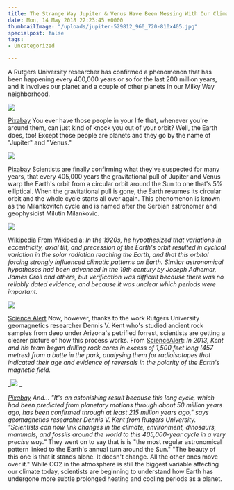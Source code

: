 ```yaml
---
title: The Strange Way Jupiter & Venus Have Been Messing With Our Climate
date: Mon, 14 May 2018 22:23:45 +0000
thumbnailImage: "/uploads/jupiter-529812_960_720-810x405.jpg"
specialpost: false
tags:
- Uncategorized

---
```

A Rutgers University researcher has confirmed a phenomenon that has been happening every 400,000 years or so for the last 200 million years, and it involves our planet and a couple of other planets in our Milky Way neighborhood. 

![](http://newsattorneys.staging.wpengine.com/wp-content/uploads/2018/05/jupiter-529812_960_720.jpg) 

[Pixabay](https://pixabay.com/en/jupiter-ganymede-jupiter-moon-moon-529812/) You ever have those people in your life that, whenever you're around them, can just kind of knock you out of your orbit? Well, the Earth does, too! Except those people are planets and they go by the name of "Jupiter" and "Venus." 

![](http://newsattorneys.staging.wpengine.com/wp-content/uploads/2018/05/jupiter-pixabay-1024x814.jpg) 

[Pixabay](https://pixabay.com/en/jupiter-monde-planet-starry-sky-11101/) Scientists are finally confirming what they've suspected for many years, that every 405,000 years the gravitational pull of Jupiter and Venus warp the Earth's orbit from a circular orbit around the Sun to one that's 5% elliptical. When the gravitational pull is gone, the Earth resumes its circular orbit and the whole cycle starts all over again. This phenomenon is known as the Milankovitch cycle and is named after the Serbian astronomer and geophysicist Milutin Milankovic. 

![](http://newsattorneys.staging.wpengine.com/wp-content/uploads/2018/05/Milutin_Milanković.jpg)

 [Wikipedia](https://en.wikipedia.org/wiki/File:Milutin_Milankovi%C4%87.jpg) From [Wikipedia](https://en.wikipedia.org/wiki/Milankovitch_cycles): _In the 1920s, he hypothesized that variations in eccentricity, axial tilt, and precession of the Earth's orbit resulted in cyclical variation in the solar radiation reaching the Earth, and that this orbital forcing strongly influenced climatic patterns on Earth._ _Similar astronomical hypotheses had been advanced in the 19th century by Joseph Adhemar, James Croll and others, but verification was difficult because there was no reliably dated evidence, and because it was unclear which periods were important._ 

![](http://newsattorneys.staging.wpengine.com/wp-content/uploads/2018/05/fresh-rock-core.jpg) 

[Science Alert](https://www.sciencealert.com/jupiter-venus-warp-earth-orbit-epic-cycle-lasting-405-000-years-milankovitch) Now, however, thanks to the work Rutgers University geomagnetics researcher Dennis V. Kent who's studied ancient rock samples from deep under Arizona's petrified forrest, scientists are getting a clearer picture of how this process works. From [ScienceAlert](https://www.sciencealert.com/jupiter-venus-warp-earth-orbit-epic-cycle-lasting-405-000-years-milankovitch): _In 2013, Kent and his team began drilling rock cores in excess of 1,500 feet long (457 metres) from a butte in the park, analysing them for radioisotopes that indicated their age and evidence of reversals in the polarity of the Earth's magnetic field._ 

_![](http://newsattorneys.staging.wpengine.com/wp-content/uploads/2018/05/petrified-forrest-1024x546.jpg) _

[_Pixabay_](https://pixabay.com/en/landscape-scenic-petrified-forest-1591043/) _And... "It's an astonishing result because this long cycle, which had been predicted from planetary motions through about 50 million years ago, has been confirmed through at least 215 million years ago," says geomagnetics researcher Dennis V. Kent from Rutgers University. "Scientists can now link changes in the climate, environment, dinosaurs, mammals, and fossils around the world to this 405,000-year cycle in a very precise way."_ They went on to say that is is "the most regular astronomical pattern linked to the Earth's annual turn around the Sun." "The beauty of this one is that it stands alone. It doesn't change. All the other ones move over it." While CO2 in the atmosphere is still the biggest variable affecting our climate today, scientists are beginning to understand how Earth has undergone more subtle prolonged heating and cooling periods as a planet.